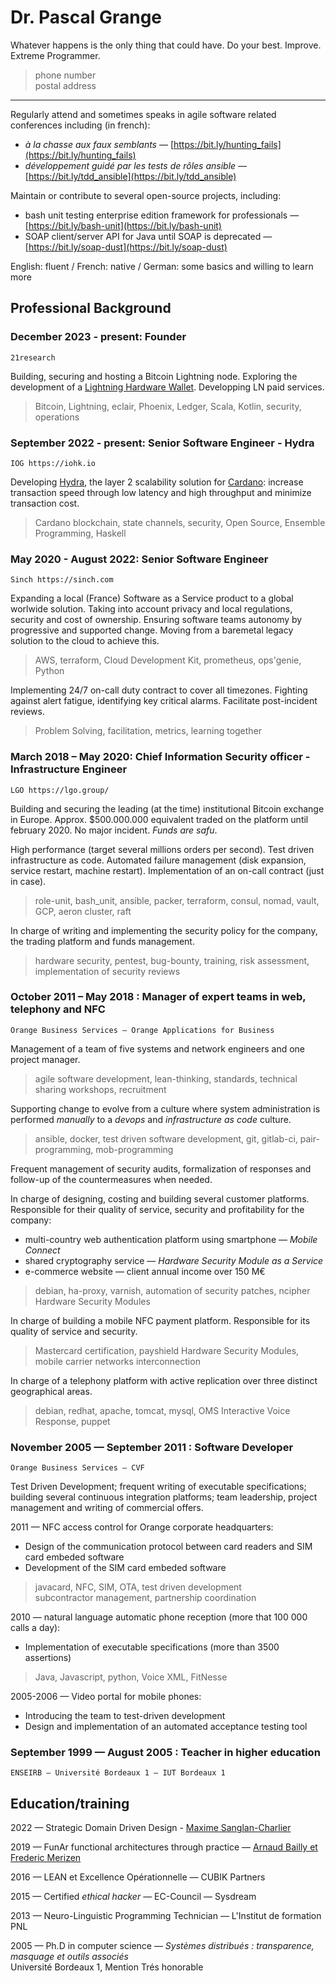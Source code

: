 Dr. Pascal Grange
=================

Whatever happens is the only thing that could have. Do your best. Improve. Extreme Programmer.

> <email> phone number \
> postal address

---

Regularly attend and sometimes speaks in agile software related conferences including (in french):

* *à la chasse aux faux semblants* — [https://bit.ly/hunting_fails](https://bit.ly/hunting_fails)
* *développement guidé par les tests de rôles ansible* — [https://bit.ly/tdd_ansible](https://bit.ly/tdd_ansible)

Maintain or contribute to several open-source projects, including:

* bash unit testing enterprise edition framework for professionals —
  [https://bit.ly/bash-unit](https://bit.ly/bash-unit)
* SOAP client/server API for Java until SOAP is deprecated —
  [https://bit.ly/soap-dust](https://bit.ly/soap-dust)

English: fluent / French: native / German: some basics and willing to learn more

Professional Background
-----------------------

### December 2023 - present: Founder

    21research

Building, securing and hosting a Bitcoin Lightning node. Exploring the development of a [Lightning Hardware Wallet](https://delvingbitcoin.org/t/lightning-hardware-wallet/555). Developping LN paid services.

> Bitcoin, Lightning, eclair, Phoenix, Ledger, Scala, Kotlin, security, operations


### September 2022 - present: Senior Software Engineer - Hydra

    IOG https://iohk.io

Developing [Hydra](http://github.com/input-output-hk/hydra/), the layer 2 scalability solution for [Cardano](https://cardano.org): increase transaction speed through low latency and high throughput and minimize transaction cost.

> Cardano blockchain, state channels, security, Open Source, Ensemble Programming, Haskell

### May 2020 - August 2022: Senior Software Engineer

    Sinch https://sinch.com

Expanding a local (France) Software as a Service product to a global worlwide solution. Taking into account privacy and local regulations, security and cost of ownership. Ensuring software teams autonomy by progressive and supported change. Moving from a baremetal legacy solution to the cloud to achieve this.

> AWS, terraform, Cloud Development Kit, prometheus, ops'genie, Python

Implementing 24/7 on-call duty contract to cover all timezones. Fighting against alert fatigue, identifying key critical alarms. Facilitate post-incident reviews.

> Problem Solving, facilitation, metrics, learning together

### March 2018 – May 2020: Chief Information Security officer - Infrastructure Engineer

    LGO https://lgo.group/

Building and securing the leading (at the time) institutional Bitcoin exchange in Europe.
Approx. $500.000.000 equivalent traded on the platform until february 2020.
No major incident. *Funds are safu*.

High performance (target several millions orders per second).
Test driven infrastructure as code.
Automated failure management (disk expansion, service restart, machine restart).
Implementation of an on-call contract (just in case).

> role-unit, bash_unit, ansible, packer, terraform, consul, nomad, vault, GCP, aeron cluster, raft

In charge of writing and implementing the security policy for the company, the
trading platform and funds management.

> hardware security, pentest, bug-bounty, training, risk assessment,
> implementation of security reviews

### October 2011 – May 2018 : Manager of expert teams in web, telephony and NFC

    Orange Business Services — Orange Applications for Business

Management of a team of five systems and network engineers and one project manager.

> agile software development, lean-thinking, standards, technical sharing workshops,
> recruitment

Supporting change to evolve from a culture where system administration is performed
*manually* to a *devops* and *infrastructure as code* culture.

> ansible, docker, test driven software development, git, gitlab-ci,
> pair-programming, mob-programming

Frequent management of security audits, formalization of responses and follow-up of the
countermeasures when needed.

<!-- p style="break-before: page;" -->
In charge of designing, costing and building several customer platforms.
Responsible for their quality of service, security and profitability for the company:
<!-- /p -->

* multi-country web authentication platform using smartphone — *Mobile Connect*
* shared cryptography service — *Hardware Security Module as a Service*
* e-commerce website — client annual income over 150 M€

> debian, ha-proxy, varnish,
> automation of security patches,
> ncipher Hardware Security Modules

In charge of building a mobile NFC payment platform. Responsible for its quality of service and security.

> Mastercard certification,
> payshield Hardware Security Modules,
> mobile carrier networks interconnection

In charge of a telephony platform with active replication over three distinct geographical areas.

> debian, redhat, apache, tomcat, mysql,
> OMS Interactive Voice Response,
> puppet

### November 2005 — September 2011 : Software Developer

    Orange Business Services — CVF

Test Driven Development;
frequent writing of executable specifications;
building several continuous integration platforms;
team leadership, project management and writing of commercial offers.

2011 — NFC access control for Orange corporate headquarters:

* Design of the communication protocol between card readers and SIM card embeded software
* Development of the SIM card embeded software

> javacard, NFC, SIM, OTA,
> test driven development\
> subcontractor management, partnership coordination

2010 — natural language automatic phone reception (more that 100 000 calls a day):

* Implementation of executable specifications (more than 3500 assertions)

> Java, Javascript, python,
> Voice XML, FitNesse

2005-2006 — Video portal for mobile phones:

* Introducing the team to test-driven development
* Design and implementation of an automated acceptance testing tool

### September 1999 — August 2005 : Teacher in higher education

    ENSEIRB — Université Bordeaux 1 — IUT Bordeaux 1

Education/training
------------------

2022 — Strategic Domain Driven Design - [Maxime Sanglan-Charlier](https://bit.ly/ddd-training)

2019 — FunAr functional architectures through practice — [Arnaud Bailly et Frederic Merizen](https://bit.ly/FunAr)

2016 — LEAN et Excellence Opérationnelle — CUBIK Partners

2015 — Certified *ethical hacker* — EC-Council — Sysdream

2013 — Neuro-Linguistic Programming Technician — L'Institut de formation PNL

2005 — Ph.D in computer science — *Systèmes distribués :
transparence, masquage et outils associés*\
Université Bordeaux 1, Mention Trés honorable

